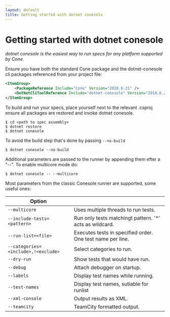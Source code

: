 ```yaml
---
layout: default
title: Getting started with dotnet conesole
---
```

# Getting started with dotnet conesole
_dotnet conesole is the easiest way to run specs for any platform supported by Cone._

Ensure you have both the standard Cone package and the dotnet-conesole cli packages referenced from your project file:
```xml
<ItemGroup>
    <PackageReference Include="Cone" Version="2018.6.21" /> 
    <DotNetCliToolReference Include="dotnet-conesole" Version="2018.6.21" /> 
</ItemGroup>
```

To build and run your specs, place yourself next to the relevant .csproj
ensure all packages are restored and invoke dotnet conesole.
```
$ cd <path to spec assembly>
$ dotnet restore
$ dotnet conesole
```

To avoid the build step that's done by passing `--no-build`
```
$ dotnet conesole --no-build
```

Additional parameters are passed to the runner by appending them efter a "--".
To enable multicore mode do:
```
$ dotnet conesole -- --multicore
```
Most parameters from the classic Conesole runner are supported, some useful ones:

| Option ||
|-|-|
| `--multicore`                       | Uses multiple threads to run tests.                        |
| `--include-tests=<pattern>`         | Run only tests matchingt pattern. '*' acts as wildcard.    |
| `--run-list=<file>`                 | Executes tests in specified order. One test name per line. |
| `--categories=<include>,!<exclude>` | Select categories to run.                                  |
| `--dry-run`                         | Show tests that would have run.                            |
| `--debug`                           | Attach debugger on startup.                                |
| `--labels`                          | Display test names while running.                          |
| `--test-names`                      | Display test names, sutiable for runlist                   |
| `--xml-console`                     | Output results as XML.                                     |
| `--teamcity`                        | TeamCity formatted output.                                 |
